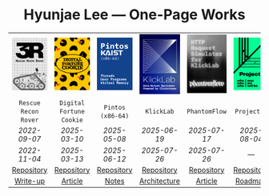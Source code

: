 <h1 align="center">Hyunjae Lee — One-Page Works</h1>

<div align="center">

<table width="100%" cellpadding="0" cellspacing="0" style="border-collapse:collapse; table-layout:fixed;">
  <!-- 1행: 포스터 이미지 -->
  <tr>
    <td><a href="#"><img src="./assets/posters/3r_v3.png" alt="3R – Rescue Recon Rover" width="100%"></a></td>
    <td><a href="#"><img src="./assets/posters/digital-fortune-cookie_v2.png" alt="Digital Fortune Cookie" width="100%"></a></td>
    <td><a href="#"><img src="./assets/posters/pintos_v2.png" alt="Pintos" width="100%"></a></td>
    <td><a href="#"><img src="./assets/posters/klicklab_v2.png" alt="KlickLab" width="100%"></a></td>
    <td><a href="#"><img src="./assets/posters/phantomflow_v2.png" alt="PhantomFlow" width="100%"></a></td>
    <td><a href="#"><img src="./assets/posters/project-l_v2.png" alt="Project L" width="100%"></a></td>
  </tr>

  <!-- 2행: 제목 -->
  <tr>
    <td align="center"><code>Rescue Recon Rover</code></td>
    <td align="center"><code>Digital Fortune Cookie</code></td>
    <td align="center"><code>Pintos (x86-64)</code></td>
    <td align="center"><code>KlickLab</code></td>
    <td align="center"><code>PhantomFlow</code></td>
    <td align="center"><code>Project L</code></td>
  </tr>

  <!-- 3행: 시작일 -->
  <tr>
    <td align="center"><em>2022-09-07</em></td>
    <td align="center"><em>2025-03-10</em></td>
    <td align="center"><em>2025-05-08</em></td>
    <td align="center"><em>2025-06-19</em></td>
    <td align="center"><em>2025-07-17</em></td>
    <td align="center"><em>2025-08-04</em></td>
  </tr>

  <!-- 4행: 종료일 -->
  <tr>
    <td align="center"><em>2022-11-04</em></td>
    <td align="center"><em>2025-03-13</em></td>
    <td align="center"><em>2025-06-12</em></td>
    <td align="center"><em>2025-07-26</em></td>
    <td align="center"><em>2025-07-26</em></td>
    <td align="center"><em>—</em></td>
  </tr>

  <!-- 5행: Repository 링크 -->
  <tr>
    <td align="center"><a href="#">Repository</a></td>
    <td align="center"><a href="#">Repository</a></td>
    <td align="center"><a href="#">Repository</a></td>
    <td align="center"><a href="#">Repository</a></td>
    <td align="center"><a href="#">Repository</a></td>
    <td align="center"><a href="#">Repository</a></td>
  </tr>

  <!-- 6행: Article / Notes -->
  <tr>
    <td align="center"><a href="#">Write-up</a></td>
    <td align="center"><a href="#">Article</a></td>
    <td align="center"><a href="#">Notes</a></td>
    <td align="center"><a href="#">Architecture</a></td>
    <td align="center"><a href="#">Article</a></td>
    <td align="center"><a href="#">Roadmap</a></td>
  </tr>
</table>

</div>
